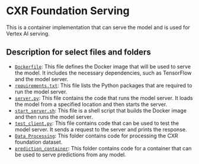 # CXR Foundation Serving

This is a container implementation that can serve the model and is used for
Vertex AI serving.

## Description for select files and folders

*   [`Dockerfile`](./Dockerfile): This file defines the Docker image that will
    be used to serve the model. It includes the necessary dependencies, such as
    TensorFlow and the model server.
*   [`requirements.txt`](./requirements.txt): This file lists the Python
    packages that are required to run the model server.
*   [`server.py`](./server.py): This file contains the code that runs the model
    server. It loads the model from a specified location and then starts the
    server.
*   [`start_server.sh`](./start_server.sh): This file is a shell script that
    builds the Docker image and then runs the model server.
*   [`test_client.py`](./test_client.py): This file contains code that can be
    used to test the model server. It sends a request to the server and prints
    the response.
*   [`Data Processing`](./data_processing): This folder contains code for
    processing the CXR foundation dataset.
*   [`prediction_container`](./prediction_container): This folder contains code
    for a container that can be used to serve predictions from any model.
